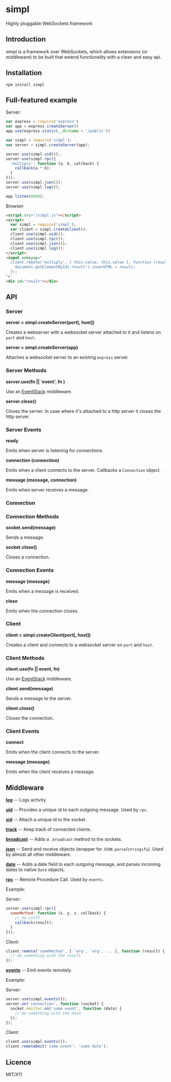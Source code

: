# simpl

Highly pluggable WebSockets framework

## Introduction

simpl is a framework over WebSockets, which allows extensions (or middleware)
to be built that extend functionality with a clean and easy api.

## Installation

`npm install simpl`

## Full-featured example

Server:

```javascript
var express = require('express')
var app = express.createServer()
app.use(express.static(__dirname + '/public'))

var simpl = require('simpl');
var server = simpl.createServer(app);

server.use(simpl.uid());
server.use(simpl.rpc({
  'multiply': function (a, b, callback) {
    callback(a * b);
  }
}));
server.use(simpl.json());
server.use(simpl.log());

app.listen(8080);
```

Browser:

```html
<script src="/simpl.js"></script>
<script>
  var simpl = require('simpl');
  var client = simpl.createClient();
  client.use(simpl.uid());
  client.use(simpl.rpc());
  client.use(simpl.json());
  client.use(simpl.log());
</script>
<input onkeyup="
  client.remote('multiply', [ this.value, this.value ], function (result) { 
    document.getElementById('result').innerHTML = result;
  });
">
<div id="result"></div>
```


## API


### Server


**server = simpl.createServer(port[, host])**

Creates a webserver with a websocket server attached to it and listens on `port`
and `host`.

**server = simpl.createServer(app)**

Attaches a websocket server to an existing `express` server.



### Server Methods

**server.use(fn || 'event', fn )**

Use an [EventStack](https://github.com/stagas/eventstack) middleware.

**server.close()**

Closes the server. In case where it's attached to a http server it closes the
http server.



### Server Events


**ready**

Emits when server is listening for connections.

**connection (connection)**

Emits when a client connects to the server. Callbacks a `Connection` object.

**message (message, connection)**

Emits when server receives a message.




### Connection


### Connection Methods


**socket.send(message)**

Sends a message.

**socket.close()**

Closes a connection.



### Connection Events


**message (message)**

Emits when a message is received.

**close**

Emits when the connection closes.




### Client


**client = simpl.createClient(port[, host])**

Creates a client and connects to a websocket server on `port` and `host`.



### Client Methods

**client.use(fn || event, fn)**

Use an [EventStack](https://github.com/stagas/eventstack) middleware.

**client.send(message)**

Sends a message to the server.

**client.close()**

Closes the connection.



### Client Events


**connect**

Emits when the client connects to the server.

**message (message)**

Emits when the client receives a message.


## Middleware

**[log](https://github.com/stagas/simpl/blob/master/lib/middleware/log.js)** -- Logs activity.

**[uid](https://github.com/stagas/simpl/blob/master/lib/middleware/uid.js)** -- Provides a unique id to each outgoing message. Used by `rpc`.

**[sid](https://github.com/stagas/simpl/blob/master/lib/middleware/sid.js)** -- Attach a unique id to the socket.

**[track](https://github.com/stagas/simpl/blob/master/lib/middleware/track.js)** -- Keep track of connected clients.

**[broadcast](https://github.com/stagas/simpl/blob/master/lib/middleware/broadcast.js)** -- Adds a `.broadcast` method to the sockets.

**[json](https://github.com/stagas/simpl/blob/master/lib/middleware/json.js)** -- Send and receive objects (wrapper for `JSON.parse`/`stringify`). Used by almost all other middleware.

**[date](https://github.com/stagas/simpl/blob/master/lib/middleware/date.js)** -- Adds a date field to each outgoing message, and parses incoming dates to native `Date` objects.

**[rpc](https://github.com/stagas/simpl/blob/master/lib/middleware/rpc.js)** -- Remote Procedure Call. Used by `events`.

Example:
  
_Server:_

```javascript
server.use(simpl.rpc({
  someMethod: function (x, y, z, callback) {
    // do stuff
    callback(result);
  }
}));
```

_Client:_

```javascript
client.remote('someMethod', [ 'arg', 'arg', ... ], function (result) {
  // do something with the result
});
```

**[events](https://github.com/stagas/simpl/blob/master/lib/middleware/events.js)** -- Emit events remotely.

Example:

_Server:_

```javascript
server.use(simpl.events());
server.on('connection', function (socket) {
  socket.emitter.on('some event', function (data) {
    // do something with the data
  });
});
```

_Client:_

```javascript
client.use(simpl.events());
client.remoteEmit('some event', 'some data');
```

## Licence

MIT/X11
